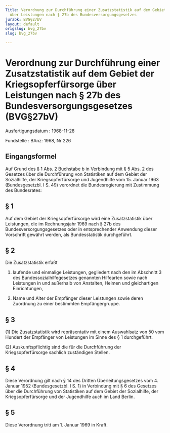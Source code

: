 ```yaml
---
Title: Verordnung zur Durchführung einer Zusatzstatistik auf dem Gebiet der Kriegsopferfürsorge
  über Leistungen nach § 27b des Bundesversorgungsgesetzes
jurabk: BVG§27bV
layout: default
origslug: bvg_27bv
slug: bvg_27bv

---
```


# Verordnung zur Durchführung einer Zusatzstatistik auf dem Gebiet der Kriegsopferfürsorge über Leistungen nach § 27b des Bundesversorgungsgesetzes (BVG§27bV)

Ausfertigungsdatum
:   1968-11-28

Fundstelle
:   BAnz: 1968, Nr 226



## Eingangsformel

Auf Grund des § 1 Abs. 2 Buchstabe b in Verbindung mit § 5 Abs. 2 des
Gesetzes über die Durchführung von Statistiken auf dem Gebiet der
Sozialhilfe, der Kriegsopferfürsorge und Jugendhilfe vom 15. Januar
1963 (Bundesgesetzbl. I S. 49) verordnet die Bundesregierung mit
Zustimmung des Bundesrates:


## § 1

Auf dem Gebiet der Kriegsopferfürsorge wird eine Zusatzstatistik über
Leistungen, die im Rechnungsjahr 1969 nach § 27b des
Bundesversorgungsgesetzes oder in entsprechender Anwendung dieser
Vorschrift gewährt werden, als Bundesstatistik durchgeführt.


## § 2

Die Zusatzstatistik erfaßt

1.  laufende und einmalige Leistungen, gegliedert nach den im Abschnitt 3
    des Bundessozialhilfegesetzes genannten Hilfearten sowie nach
    Leistungen in und außerhalb von Anstalten, Heimen und gleichartigen
    Einrichtungen,


2.  Name und Alter der Empfänger dieser Leistungen sowie deren Zuordnung
    zu einer bestimmten Empfängergruppe.





## § 3

(1) Die Zusatzstatistik wird repräsentativ mit einem Auswahlsatz von
50 vom Hundert der Empfänger von Leistungen im Sinne des § 1
durchgeführt.

(2) Auskunftspflichtig sind die für die Durchführung der
Kriegsopferfürsorge sachlich zuständigen Stellen.


## § 4

Diese Verordnung gilt nach § 14 des Dritten Überleitungsgesetzes vom
4\. Januar 1952 (Bundesgesetzbl. I S. 1) in Verbindung mit § 6 des
Gesetzes über die Durchführung von Statistiken auf dem Gebiet der
Sozialhilfe, der Kriegsopferfürsorge und der Jugendhilfe auch im Land
Berlin.


## § 5

Diese Verordnung tritt am 1. Januar 1969 in Kraft.

